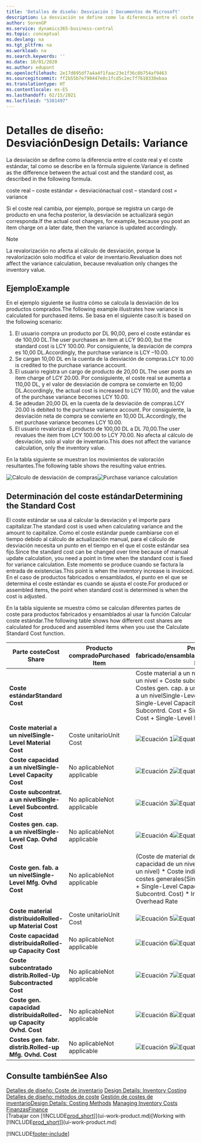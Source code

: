 ```yaml
---
title: 'Detalles de diseño: Desviación | Documentos de Microsoft'
description: La desviación se define como la diferencia entre el coste real y el coste estándar, tal como se describe en la fórmula siguiente.
author: SorenGP
ms.service: dynamics365-business-central
ms.topic: conceptual
ms.devlang: na
ms.tgt_pltfrm: na
ms.workload: na
ms.search.keywords: ''
ms.date: 10/01/2020
ms.author: edupont
ms.openlocfilehash: 2e17d695df7a4a4f1faac23e1f36c8b754af9463
ms.sourcegitcommit: ff2b55b7e790447e0c1fcd5c2ec7f7610338ebaa
ms.translationtype: HT
ms.contentlocale: es-ES
ms.lasthandoff: 02/15/2021
ms.locfileid: "5381497"
---
```

# <a name="design-details-variance"></a><span data-ttu-id="84e8a-103">Detalles de diseño: Desviación</span><span class="sxs-lookup"><span data-stu-id="84e8a-103">Design Details: Variance</span></span>
<span data-ttu-id="84e8a-104">La desviación se define como la diferencia entre el coste real y el coste estándar, tal como se describe en la fórmula siguiente.</span><span class="sxs-lookup"><span data-stu-id="84e8a-104">Variance is defined as the difference between the actual cost and the standard cost, as described in the following formula.</span></span>  

 <span data-ttu-id="84e8a-105">coste real – coste estándar = desviación</span><span class="sxs-lookup"><span data-stu-id="84e8a-105">actual cost – standard cost = variance</span></span>  

 <span data-ttu-id="84e8a-106">Si el coste real cambia, por ejemplo, porque se registra un cargo de producto en una fecha posterior, la desviación se actualizará según corresponda.</span><span class="sxs-lookup"><span data-stu-id="84e8a-106">If the actual cost changes, for example, because you post an item charge on a later date, then the variance is updated accordingly.</span></span>  

> [!NOTE]  
>  <span data-ttu-id="84e8a-107">La revalorización no afecta al cálculo de desviación, porque la revalorización solo modifica el valor de inventario.</span><span class="sxs-lookup"><span data-stu-id="84e8a-107">Revaluation does not affect the variance calculation, because revaluation only changes the inventory value.</span></span>  

## <a name="example"></a><span data-ttu-id="84e8a-108">Ejemplo</span><span class="sxs-lookup"><span data-stu-id="84e8a-108">Example</span></span>  
 <span data-ttu-id="84e8a-109">En el ejemplo siguiente se ilustra cómo se calcula la desviación de los productos comprados.</span><span class="sxs-lookup"><span data-stu-id="84e8a-109">The following example illustrates how variance is calculated for purchased items.</span></span> <span data-ttu-id="84e8a-110">Se basa en el siguiente caso:</span><span class="sxs-lookup"><span data-stu-id="84e8a-110">It is based on the following scenario:</span></span>  

1.  <span data-ttu-id="84e8a-111">El usuario compra un producto por DL 90,00, pero el coste estándar es de 100,00 DL.</span><span class="sxs-lookup"><span data-stu-id="84e8a-111">The user purchases an item at LCY 90.00, but the standard cost is LCY 100.00.</span></span> <span data-ttu-id="84e8a-112">Por consiguiente, la desviación de compra es 10,00 DL.</span><span class="sxs-lookup"><span data-stu-id="84e8a-112">Accordingly, the purchase variance is LCY –10.00.</span></span>  
2.  <span data-ttu-id="84e8a-113">Se cargan 10,00 DL en la cuenta de la desviación de compras.</span><span class="sxs-lookup"><span data-stu-id="84e8a-113">LCY 10.00 is credited to the purchase variance account.</span></span>  
3.  <span data-ttu-id="84e8a-114">El usuario registra un cargo de producto de 20,00 DL.</span><span class="sxs-lookup"><span data-stu-id="84e8a-114">The user posts an item charge of LCY 20.00.</span></span> <span data-ttu-id="84e8a-115">Por consiguiente, el coste real se aumenta a 110,00 DL, y el valor de desviación de compra se convierte en 10,00 DL.</span><span class="sxs-lookup"><span data-stu-id="84e8a-115">Accordingly, the actual cost is increased to LCY 110.00, and the value of the purchase variance becomes LCY 10.00.</span></span>  
4.  <span data-ttu-id="84e8a-116">Se adeudan 20,00 DL en la cuenta de la desviación de compras.</span><span class="sxs-lookup"><span data-stu-id="84e8a-116">LCY 20.00 is debited to the purchase variance account.</span></span> <span data-ttu-id="84e8a-117">Por consiguiente, la desviación neta de compra se convierte en 10,00 DL.</span><span class="sxs-lookup"><span data-stu-id="84e8a-117">Accordingly, the net purchase variance becomes LCY 10.00.</span></span>  
5.  <span data-ttu-id="84e8a-118">El usuario revaloriza el producto de 100,00 DL a DL 70,00.</span><span class="sxs-lookup"><span data-stu-id="84e8a-118">The user revalues the item from LCY 100.00 to LCY 70.00.</span></span> <span data-ttu-id="84e8a-119">No afecta al cálculo de desviación, solo al valor de inventario.</span><span class="sxs-lookup"><span data-stu-id="84e8a-119">This does not affect the variance calculation, only the inventory value.</span></span>  

 <span data-ttu-id="84e8a-120">En la tabla siguiente se muestran los movimientos de valoración resultantes.</span><span class="sxs-lookup"><span data-stu-id="84e8a-120">The following table shows the resulting value entries.</span></span>  

 <span data-ttu-id="84e8a-121">![Cálculo de desviación de compras](media/design_details_inventory_costing_11_purchase_variance.png "Cálculo de desviación de compras")</span><span class="sxs-lookup"><span data-stu-id="84e8a-121">![Purchase variance calculation](media/design_details_inventory_costing_11_purchase_variance.png "Purchase variance calculation")</span></span>  

## <a name="determining-the-standard-cost"></a><span data-ttu-id="84e8a-122">Determinación del coste estándar</span><span class="sxs-lookup"><span data-stu-id="84e8a-122">Determining the Standard Cost</span></span>  
 <span data-ttu-id="84e8a-123">El coste estándar se usa al calcular la desviación y el importe para capitalizar.</span><span class="sxs-lookup"><span data-stu-id="84e8a-123">The standard cost is used when calculating variance and the amount to capitalize.</span></span> <span data-ttu-id="84e8a-124">Como el coste estándar puede cambiarse con el tiempo debido al cálculo de actualización manual, para el cálculo de desviación necesita un punto en el tiempo en el que el coste estándar sea fijo.</span><span class="sxs-lookup"><span data-stu-id="84e8a-124">Since the standard cost can be changed over time because of manual update calculation, you need a point in time when the standard cost is fixed for variance calculation.</span></span> <span data-ttu-id="84e8a-125">Este momento se produce cuando se factura la entrada de existencias.</span><span class="sxs-lookup"><span data-stu-id="84e8a-125">This point is when the inventory increase is invoiced.</span></span> <span data-ttu-id="84e8a-126">En el caso de productos fabricados o ensamblados, el punto en el que se determina el coste estándar es cuando se ajusta el coste.</span><span class="sxs-lookup"><span data-stu-id="84e8a-126">For produced or assembled items, the point when standard cost is determined is when the cost is adjusted.</span></span>  

 <span data-ttu-id="84e8a-127">En la tabla siguiente se muestra cómo se calculan diferentes partes de coste para productos fabricados y ensamblados al usar la función Calcular coste estándar.</span><span class="sxs-lookup"><span data-stu-id="84e8a-127">The following table shows how different cost shares are calculated for produced and assembled items when you use the Calculate Standard Cost function.</span></span>  

|<span data-ttu-id="84e8a-128">Parte coste</span><span class="sxs-lookup"><span data-stu-id="84e8a-128">Cost Share</span></span>|<span data-ttu-id="84e8a-129">Producto comprado</span><span class="sxs-lookup"><span data-stu-id="84e8a-129">Purchased Item</span></span>|<span data-ttu-id="84e8a-130">Producto fabricado/ensamblado</span><span class="sxs-lookup"><span data-stu-id="84e8a-130">Produced/Assembled Item</span></span>|  
|----------------|--------------------|------------------------------|  
|<span data-ttu-id="84e8a-131">**Coste estándar**</span><span class="sxs-lookup"><span data-stu-id="84e8a-131">**Standard Cost**</span></span>||<span data-ttu-id="84e8a-132">Coste material a un nivel + Coste capacidad a un nivel + Coste subcontrat. a un nivel + Costes gen. cap. a un nivel + Coste gen. fab. a un nivel</span><span class="sxs-lookup"><span data-stu-id="84e8a-132">Single-Level Material Cost + Single-Level Capacity Cost + Single-Level Subcontrd. Cost + Single-Level Cap. Ovhd. Cost + Single-Level Mfg. Ovhd. Cost</span></span>|  
|<span data-ttu-id="84e8a-133">**Coste material a un nivel**</span><span class="sxs-lookup"><span data-stu-id="84e8a-133">**Single-Level Material Cost**</span></span>|<span data-ttu-id="84e8a-134">Coste unitario</span><span class="sxs-lookup"><span data-stu-id="84e8a-134">Unit Cost</span></span>|<span data-ttu-id="84e8a-135">![Ecuación 1](media/design_details_inventory_costing_11_equation_1.png "Ecuación 1")</span><span class="sxs-lookup"><span data-stu-id="84e8a-135">![Equation 1](media/design_details_inventory_costing_11_equation_1.png "Equation 1")</span></span>|  
|<span data-ttu-id="84e8a-136">**Coste capacidad a un nivel**</span><span class="sxs-lookup"><span data-stu-id="84e8a-136">**Single-Level Capacity Cost**</span></span>|<span data-ttu-id="84e8a-137">No aplicable</span><span class="sxs-lookup"><span data-stu-id="84e8a-137">Not applicable</span></span>|<span data-ttu-id="84e8a-138">![Ecuación 2](media/design_details_inventory_costing_11_equation_2.png "Ecuación 2")</span><span class="sxs-lookup"><span data-stu-id="84e8a-138">![Equation 2](media/design_details_inventory_costing_11_equation_2.png "Equation 2")</span></span>|  
|<span data-ttu-id="84e8a-139">**Coste subcontrat. a un nivel**</span><span class="sxs-lookup"><span data-stu-id="84e8a-139">**Single-Level Subcontrd. Cost**</span></span>|<span data-ttu-id="84e8a-140">No aplicable</span><span class="sxs-lookup"><span data-stu-id="84e8a-140">Not applicable</span></span>|<span data-ttu-id="84e8a-141">![Ecuación 3](media/design_details_inventory_costing_11_equation_3.png "Ecuación 3")</span><span class="sxs-lookup"><span data-stu-id="84e8a-141">![Equation 3](media/design_details_inventory_costing_11_equation_3.png "Equation 3")</span></span>|  
|<span data-ttu-id="84e8a-142">**Costes gen. cap. a un nivel**</span><span class="sxs-lookup"><span data-stu-id="84e8a-142">**Single-Level Cap. Ovhd Cost**</span></span>|<span data-ttu-id="84e8a-143">No aplicable</span><span class="sxs-lookup"><span data-stu-id="84e8a-143">Not applicable</span></span>|<span data-ttu-id="84e8a-144">![Ecuación 4](media/design_details_inventory_costing_11_equation_4.png "Ecuación 4")</span><span class="sxs-lookup"><span data-stu-id="84e8a-144">![Equation 4](media/design_details_inventory_costing_11_equation_4.png "Equation 4")</span></span>|  
|<span data-ttu-id="84e8a-145">**Coste gen. fab. a un nivel**</span><span class="sxs-lookup"><span data-stu-id="84e8a-145">**Single-Level Mfg. Ovhd Cost**</span></span>|<span data-ttu-id="84e8a-146">No aplicable</span><span class="sxs-lookup"><span data-stu-id="84e8a-146">Not applicable</span></span>|<span data-ttu-id="84e8a-147">(Coste de material de un nivel + Coste de capacidad de un nivel + Coste subcontr. de un nivel) \* Coste indirecto % /100 + Tasa costes generales</span><span class="sxs-lookup"><span data-stu-id="84e8a-147">(Single-Level Material Cost + Single-Level Capacity Cost + Single-Level Subcontrd. Cost) \* Indirect Cost % / 100 + Overhead Rate</span></span>|  
|<span data-ttu-id="84e8a-148">**Coste material distribuido**</span><span class="sxs-lookup"><span data-stu-id="84e8a-148">**Rolled-up Material Cost**</span></span>|<span data-ttu-id="84e8a-149">Coste unitario</span><span class="sxs-lookup"><span data-stu-id="84e8a-149">Unit Cost</span></span>|<span data-ttu-id="84e8a-150">![Ecuación 5](media/design_details_inventory_costing_11_equation_5.png "Ecuación 5")</span><span class="sxs-lookup"><span data-stu-id="84e8a-150">![Equation 5](media/design_details_inventory_costing_11_equation_5.png "Equation 5")</span></span>|  
|<span data-ttu-id="84e8a-151">**Coste capacidad distribuida**</span><span class="sxs-lookup"><span data-stu-id="84e8a-151">**Rolled-up Capacity Cost**</span></span>|<span data-ttu-id="84e8a-152">No aplicable</span><span class="sxs-lookup"><span data-stu-id="84e8a-152">Not applicable</span></span>|<span data-ttu-id="84e8a-153">![Ecuación 6](media/design_details_inventory_costing_11_equation_6.png "Ecuación 6")</span><span class="sxs-lookup"><span data-stu-id="84e8a-153">![Equation 6](media/design_details_inventory_costing_11_equation_6.png "Equation 6")</span></span>|  
|<span data-ttu-id="84e8a-154">**Coste subcontratado distrib.**</span><span class="sxs-lookup"><span data-stu-id="84e8a-154">**Rolled-Up Subcontracted Cost**</span></span>|<span data-ttu-id="84e8a-155">No aplicable</span><span class="sxs-lookup"><span data-stu-id="84e8a-155">Not applicable</span></span>|<span data-ttu-id="84e8a-156">![Ecuación 7](media/design_details_inventory_costing_11_equation_7.png "Ecuación 7")</span><span class="sxs-lookup"><span data-stu-id="84e8a-156">![Equation 7](media/design_details_inventory_costing_11_equation_7.png "Equation 7")</span></span>|  
|<span data-ttu-id="84e8a-157">**Coste gen. capacidad distribuida**</span><span class="sxs-lookup"><span data-stu-id="84e8a-157">**Rolled-up Capacity Ovhd. Cost**</span></span>|<span data-ttu-id="84e8a-158">No aplicable</span><span class="sxs-lookup"><span data-stu-id="84e8a-158">Not applicable</span></span>|<span data-ttu-id="84e8a-159">![Ecuación 8](media/design_details_inventory_costing_11_equation_8.png "Ecuación 8")</span><span class="sxs-lookup"><span data-stu-id="84e8a-159">![Equation 8](media/design_details_inventory_costing_11_equation_8.png "Equation 8")</span></span>|  
|<span data-ttu-id="84e8a-160">**Costes gen. fabr. distrib.**</span><span class="sxs-lookup"><span data-stu-id="84e8a-160">**Rolled-up Mfg. Ovhd. Cost**</span></span>|<span data-ttu-id="84e8a-161">No aplicable</span><span class="sxs-lookup"><span data-stu-id="84e8a-161">Not applicable</span></span>|<span data-ttu-id="84e8a-162">![Ecuación 9](media/design_details_inventory_costing_11_equation_9.png "Ecuación 9")</span><span class="sxs-lookup"><span data-stu-id="84e8a-162">![Equation 9](media/design_details_inventory_costing_11_equation_9.png "Equation 9")</span></span>|  

## <a name="see-also"></a><span data-ttu-id="84e8a-163">Consulte también</span><span class="sxs-lookup"><span data-stu-id="84e8a-163">See Also</span></span>  
 <span data-ttu-id="84e8a-164">[Detalles de diseño: Coste de inventario](design-details-inventory-costing.md) </span><span class="sxs-lookup"><span data-stu-id="84e8a-164">[Design Details: Inventory Costing](design-details-inventory-costing.md) </span></span>  
 <span data-ttu-id="84e8a-165">[Detalles de diseño: métodos de coste](design-details-costing-methods.md) [Gestión de costes de inventario](finance-manage-inventory-costs.md)</span><span class="sxs-lookup"><span data-stu-id="84e8a-165">[Design Details: Costing Methods](design-details-costing-methods.md) [Managing Inventory Costs](finance-manage-inventory-costs.md)</span></span>  
 [<span data-ttu-id="84e8a-166">Finanzas</span><span class="sxs-lookup"><span data-stu-id="84e8a-166">Finance</span></span>](finance.md)  
 <span data-ttu-id="84e8a-167">[Trabajar con [!INCLUDE[prod_short](includes/prod_short.md)]](ui-work-product.md)</span><span class="sxs-lookup"><span data-stu-id="84e8a-167">[Working with [!INCLUDE[prod_short](includes/prod_short.md)]](ui-work-product.md)</span></span>


[!INCLUDE[footer-include](includes/footer-banner.md)]